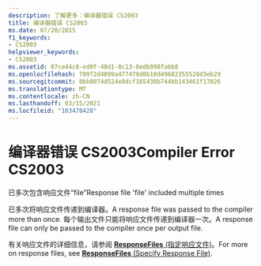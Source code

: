 ```yaml
---
description: 了解更多：编译器错误 CS2003
title: 编译器错误 CS2003
ms.date: 07/20/2015
f1_keywords:
- CS2003
helpviewer_keywords:
- CS2003
ms.assetid: 87ce44c8-ed0f-40d1-8c13-8edb998fabb8
ms.openlocfilehash: 799f2d4899a477479d8b10d49682355528d3eb29
ms.sourcegitcommit: 0bb8074d524e0dcf165430b744bb143461f17026
ms.translationtype: MT
ms.contentlocale: zh-CN
ms.lasthandoff: 03/15/2021
ms.locfileid: "103478428"
---
```

# <a name="compiler-error-cs2003"></a><span data-ttu-id="7e1a2-103">编译器错误 CS2003</span><span class="sxs-lookup"><span data-stu-id="7e1a2-103">Compiler Error CS2003</span></span>

<span data-ttu-id="7e1a2-104">已多次包含响应文件“file”</span><span class="sxs-lookup"><span data-stu-id="7e1a2-104">Response file 'file' included multiple times</span></span>  
  
 <span data-ttu-id="7e1a2-105">已多次将响应文件传递到编译器。</span><span class="sxs-lookup"><span data-stu-id="7e1a2-105">A response file was passed to the compiler more than once.</span></span> <span data-ttu-id="7e1a2-106">每个输出文件只能将响应文件传递到编译器一次。</span><span class="sxs-lookup"><span data-stu-id="7e1a2-106">A response file can only be passed to the compiler once per output file.</span></span>  
  
 <span data-ttu-id="7e1a2-107">有关响应文件的详细信息，请参阅 [ **ResponseFiles** (指定响应文件)](../language-reference/compiler-options/miscellaneous.md#responsefiles)。</span><span class="sxs-lookup"><span data-stu-id="7e1a2-107">For more on response files, see [**ResponseFiles** (Specify Response File)](../language-reference/compiler-options/miscellaneous.md#responsefiles).</span></span>
